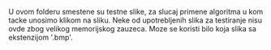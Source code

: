 U ovom folderu smestene su testne slike, za slucaj primene algoritma u kom tacke unosimo klikom na sliku. Neke od upotrebljenih slika za testiranje nisu ovde zbog velikog memorijskog zauzeca. Moze se koristi bilo koja slika sa ekstenzijom '.bmp'.
